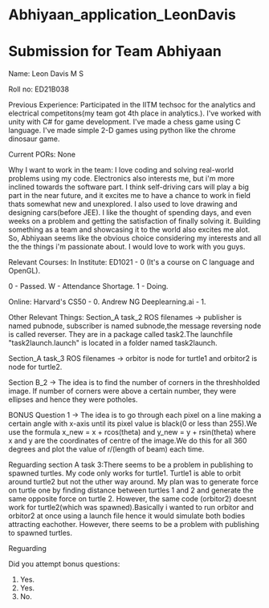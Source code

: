 # Abhiyaan_application_LeonDavis
Submission for Team Abhiyaan
=====================================

Name:
Leon Davis M S 

Roll no:
ED21B038

Previous Experience:
Participated in the IITM techsoc for the analytics and electrical competitons(my team got 4th place in analytics.).
I've worked with unity with C# for game development.
I've made a chess game using C language.
I've made simple 2-D games using python like the chrome dinosaur game.

Current PORs:
None

Why I want to work in the team:
I love coding and solving real-world problems using my code. Electronics also interests me, but i'm more inclined towards the software part. I think self-driving cars will play a big part in the near future, and it excites me to have a chance to work in field thats somewhat new and unexplored. I also used to love drawing and designing cars(before JEE). I like the thought of spending days, and even weeks on a problem and getting the satisfaction of finally solving it. Building something as a team and showcasing it to the world also excites me alot. So, Abhiyaan seems like the obvious choice considering my interests and all the the things i'm passionate about. I would love to work with you guys.

Relevant Courses:
In Institute:
ED1021 - 0 (It's a course on C language and OpenGL).

0 - Passed.
W - Attendance Shortage.
1 - Doing.

Online:
Harvard's CS50 - 0.
Andrew NG Deeplearning.ai - 1.

Other Relevant Things:
Section_A task_2 ROS filenames -> publisher is named pubnode, subscriber is named subnode,the message reversing node is called reverser. They are in a package called task2.The launchfile "task2launch.launch" is located in a folder named task2launch.

Section_A task_3 ROS filenames -> orbitor is node for turtle1 and orbitor2 is node for turtle2.

Section B_2 -> The idea is to find the number of corners in the threshholded image. If number of corners were above a certain number, they were ellipses and hence they were potholes.

BONUS Question 1 -> The idea is to go through each pixel on a line making a certain angle with x-axis until its pixel value is black(0 or less than 255).We use the formula x_new = x + rcos(theta) and y_new = y + rsin(theta) where x and y are the coordinates of centre of the image.We do this for all 360 degrees and plot the value of r/(length of beam) each time.


Reguarding section A task 3:There seems to be a problem in publishing to spawned turtles. My code only works for turtle1. Turtle1 is able to orbit around turtle2 but not the uther way around. My plan was to generate force on turtle one by finding distance between turtles 1 and 2 and generate the same opposite force on turtle 2. However, the same code (orbitor2) doesnt work for turtle2(which was spawned).Basically i wanted to run orbitor and orbitor2 at once using a launch file hence it would simulate both bodies attracting eachother. However, there seems to be a problem with publishing to spawned turtles.

Reguarding 

Did you attempt bonus questions:
1. Yes.
2. Yes.
3. No.
